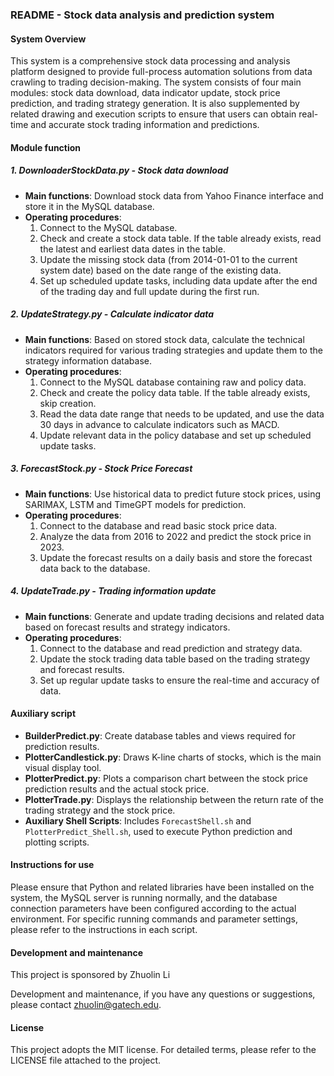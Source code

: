### README - Stock data analysis and prediction system

#### System Overview

This system is a comprehensive stock data processing and analysis platform designed to provide full-process automation solutions from data crawling to trading decision-making. The system consists of four main modules: stock data download, data indicator update, stock price prediction, and trading strategy generation. It is also supplemented by related drawing and execution scripts to ensure that users can obtain real-time and accurate stock trading information and predictions.

#### Module function

##### 1. DownloaderStockData.py - Stock data download

- **Main functions**: Download stock data from Yahoo Finance interface and store it in the MySQL database.
- **Operating procedures**:
   1. Connect to the MySQL database.
   2. Check and create a stock data table. If the table already exists, read the latest and earliest data dates in the table.
   3. Update the missing stock data (from 2014-01-01 to the current system date) based on the date range of the existing data.
   4. Set up scheduled update tasks, including data update after the end of the trading day and full update during the first run.

##### 2. UpdateStrategy.py - Calculate indicator data

- **Main functions**: Based on stored stock data, calculate the technical indicators required for various trading strategies and update them to the strategy information database.
- **Operating procedures**:
   1. Connect to the MySQL database containing raw and policy data.
   2. Check and create the policy data table. If the table already exists, skip creation.
   3. Read the data date range that needs to be updated, and use the data 30 days in advance to calculate indicators such as MACD.
   4. Update relevant data in the policy database and set up scheduled update tasks.

##### 3. ForecastStock.py - Stock Price Forecast

- **Main functions**: Use historical data to predict future stock prices, using SARIMAX, LSTM and TimeGPT models for prediction.
- **Operating procedures**:
   1. Connect to the database and read basic stock price data.
   2. Analyze the data from 2016 to 2022 and predict the stock price in 2023.
   3. Update the forecast results on a daily basis and store the forecast data back to the database.

##### 4. UpdateTrade.py - Trading information update

- **Main functions**: Generate and update trading decisions and related data based on forecast results and strategy indicators.
- **Operating procedures**:
   1. Connect to the database and read prediction and strategy data.
   2. Update the stock trading data table based on the trading strategy and forecast results.
   3. Set up regular update tasks to ensure the real-time and accuracy of data.

#### Auxiliary script

- **BuilderPredict.py**: Create database tables and views required for prediction results.
- **PlotterCandlestick.py**: Draws K-line charts of stocks, which is the main visual display tool.
- **PlotterPredict.py**: Plots a comparison chart between the stock price prediction results and the actual stock price.
- **PlotterTrade.py**: Displays the relationship between the return rate of the trading strategy and the stock price.
- **Auxiliary Shell Scripts**: Includes `ForecastShell.sh` and `PlotterPredict_Shell.sh`, used to execute Python prediction and plotting scripts.

#### Instructions for use

Please ensure that Python and related libraries have been installed on the system, the MySQL server is running normally, and the database connection parameters have been configured according to the actual environment. For specific running commands and parameter settings, please refer to the instructions in each script.

#### Development and maintenance

This project is sponsored by Zhuolin Li

Development and maintenance, if you have any questions or suggestions, please contact zhuolin@gatech.edu.

#### License

This project adopts the MIT license. For detailed terms, please refer to the LICENSE file attached to the project.
